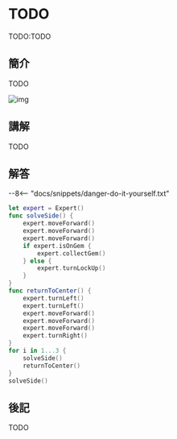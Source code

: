 # TODO

TODO:TODO

## 簡介

TODO

![img](https://imagedelivery.net/cdkaXPuFls5qlrh3GM4hfA/6f94203e-eaab-44d8-3dc5-0fc2ff64e800/public)

## 講解

TODO

## 解答

--8<-- "docs/snippets/danger-do-it-yourself.txt"

```swift linenums="1"
let expert = Expert()
func solveSide() {
    expert.moveForward()
    expert.moveForward()
    expert.moveForward()
    if expert.isOnGem {
        expert.collectGem()
    } else {
        expert.turnLockUp()
    }
}
func returnToCenter() {
    expert.turnLeft()
    expert.turnLeft()
    expert.moveForward()
    expert.moveForward()
    expert.moveForward()
    expert.turnRight()
}
for i in 1...3 {
    solveSide()
    returnToCenter()
}
solveSide()
```

## 後記

TODO
